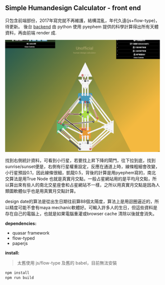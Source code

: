 

## Simple Humandesign Calculator - front end
只包含前端部份，2017年寫完就不再維護，結構混亂，年代久遠(js+flow-type)，待更新。 後台 [backend] 由 python 使用 pyephem 提供的科學計算得出所有天體資料，再由前端 render 成.

![screen1](./src/assets/hd_screenshot.png)

找到右側統計資料，可看到小行星，若要找上昇下降的閘門，往下拉到底，找到 sunrise/sunset便是，右側有行星權重設定，反應在通道上時，線條粗細會改變，小行星預設0.1，因此線條很細，凱龍0.5，背後的計算是用pyephem寫的，南北交算法是用True Node 也就是真實月交點，一般占星網站用的是平均月交點，所以算出來有些人的南北交星座會和占星網站不一樣，之所以用真實月交點是因為人類圖軟體似乎也是用真實月交點計算。

design date的算法是從出生日期往前算88個太陽度，算法上是用迴圈逼近的，所以精度可能不會有maya mechanic軟體好。可輸入許多人的生日，但這些資料是存在自己的電腦上，也就是如果電腦重灌或browser cache 清除以後就會消失。

__dependencies:__
 - quasar framework
 - flow-typed
 - paperjs

__install:__
> 太舊使用 js/flow-type 及舊的 babel，目前無法安裝
```bash
npm install
npm run build
```


[screen1]: src/assets/hd_screenshot.png
[screen2]: src/assets/hd_screenshot_b.png
[screen3]: src/assets/hd_screenshot_c.png
[backend]: https://github.com/gordianknotC/humandesign_backend_python












